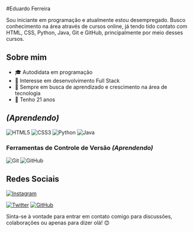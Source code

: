 #Eduardo Ferreira

Sou iniciante em programação e atualmente estou desempregado. Busco conhecimento na área através de cursos online, já tendo tido contato com HTML, CSS, Python, Java, Git e GitHub, principalmente por meio desses cursos.

## Sobre mim

- 🎓 Autodidata em programação
- 💼 Interesse em desenvolvimento Full Stack
- 🌱 Sempre em busca de aprendizado e crescimento na área de tecnologia
- 📅 Tenho 21 anos

## _(Aprendendo)_

![HTML5](https://img.shields.io/badge/-HTML5-E34F26?logo=html5&logoColor=white&style=flat)
![CSS3](https://img.shields.io/badge/-CSS3-1572B6?logo=css3&logoColor=white&style=flat)
![Python](https://img.shields.io/badge/-Python-3776AB?logo=python&logoColor=white&style=flat)
![Java](https://img.shields.io/badge/-Java-007396?logo=java&logoColor=white&style=flat)


### Ferramentas de Controle de Versão _(Aprendendo)_

![Git](https://img.shields.io/badge/-Git-F05032?logo=git&logoColor=white&style=flat)
![GitHub](https://img.shields.io/badge/-GitHub-181717?logo=github&logoColor=white&style=flat)


## Redes Sociais


[![Instagram](https://img.shields.io/badge/-Instagram-E4405F?logo=instagram&logoColor=white&style=flat-square)](https://www.instagram.com/edu_f01/)

[![Twitter](https://img.shields.io/badge/-Twitter-1DA1F2?logo=twitter&logoColor=white&style=flat-square)](https://twitter.com/Edu_f01)
[![GitHub](https://img.shields.io/badge/-GitHub-181717?logo=github&logoColor=white&style=flat-square)](https://github.com/eduardo-ferreira-f0)

Sinta-se à vontade para entrar em contato comigo para discussões, colaborações ou apenas para dizer olá! 😊



